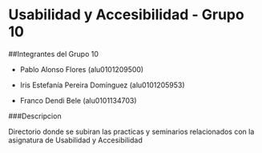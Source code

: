 # Usabilidad y Accesibilidad - Grupo 10

##Integrantes del Grupo 10

* Pablo Alonso Flores (alu0101209500)

* Iris Estefanía Pereira Domínguez (alu0101205953)

* Franco Dendi Bele (alu0101134703)

###Descripcion

Directorio donde se subiran las practicas y seminarios relacionados con la asignatura de Usabilidad y Accesibilidad
